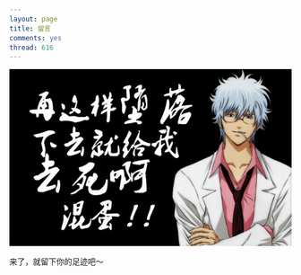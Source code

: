 ```yaml
---
layout: page
title: 留言
comments: yes
thread: 616
---
```


![come on](guest.jpg)


来了，就留下你的足迹吧～

<div id="ds-thread" class="ds-thread" data-url="{{ page.url }}" data-title="{{ page.title }}" data-thread-key="{{ page.title }}"></div>
  <script type="text/javascript">
  var duoshuoQuery = {short_name: 'lamborryan'};
  (function() {
      var ds = document.createElement('script');
      ds.type = 'text/javascript';ds.async = true;
      ds.src = 'http://static.duoshuo.com/embed.js';
      ds.charset = 'UTF-8';
      (document.getElementsByTagName('head')[0] || document.getElementsByTagName('body')[0]).appendChild(ds);
  })();
  </script>
